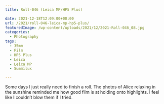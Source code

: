 ```yaml
---
title: Roll-046 (Leica MP/HP5 Plus)

date: 2021-12-18T12:09:00+00:00
url: /2021/roll-046-leica-mp-hp5-plus/
featuredImage: /wp-content/uploads/2021/12/2021-Roll-046_08.jpg
categories:
  - Photography
tags:
  - 35mm
  - Film
  - HP5 Plus
  - Leica
  - Leica MP
  - Summilux

---
```


Some days I just really need to finish a roll. The photos of Alice relaxing in the sunshine reminded me how good film is at holding onto highlights. I feel like I couldn&#8217;t blow them if I tried.

<figure class="wp-container-3 wp-block-gallery-624ad30823b01 wp-block-gallery has-nested-images columns-default is-cropped"> 

<figure class="wp-block-image size-large">
<img data-id="2345"  src="/img/2021/12/2021-Roll-046_13.jpg" alt=""  /></figure> 

<figure class="wp-block-image size-large"><img data-id="2346"  src="/img/2021/12/2021-Roll-046_09.jpg" alt=""  /></figure> 

<figure class="wp-block-image size-large"><img data-id="2347"  src="/img/2021/12/2021-Roll-046_08.jpg" alt=""  /></figure> 

<figure class="wp-block-image size-large"><img data-id="2348"  src="/img/2021/12/2021-Roll-046_07.jpg" alt=""  /></figure> 

<figure class="wp-block-image size-large"><img data-id="2349"  src="/img/2021/12/2021-Roll-046_03.jpg" alt=""  /></figure> </figure>
